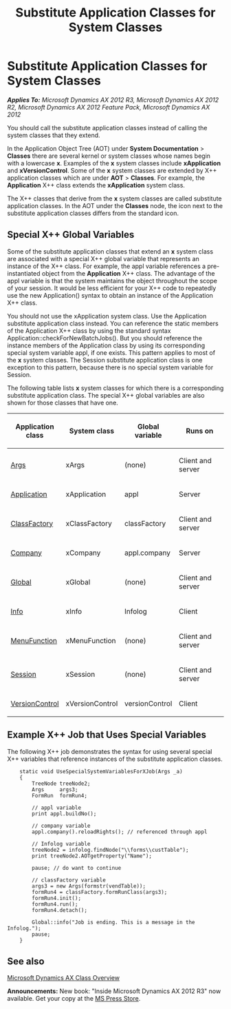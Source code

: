 ﻿---
title: Substitute Application Classes for System Classes
TOCTitle: Substitute Application Classes for System Classes
ms:assetid: ac0c0348-843d-4030-bc42-11910a3933fe
ms:mtpsurl: https://msdn.microsoft.com/en-us/library/Aa853915(v=AX.60)
ms:contentKeyID: 35249698
ms.date: 05/18/2015
mtps_version: v=AX.60
---

# Substitute Application Classes for System Classes 


_**Applies To:** Microsoft Dynamics AX 2012 R3, Microsoft Dynamics AX 2012 R2, Microsoft Dynamics AX 2012 Feature Pack, Microsoft Dynamics AX 2012_

You should call the substitute application classes instead of calling the system classes that they extend.

In the Application Object Tree (AOT) under **System Documentation** \> **Classes** there are several kernel or system classes whose names begin with a lowercase **x**. Examples of the **x** system classes include **xApplication** and **xVersionControl**. Some of the **x** system classes are extended by X++ application classes which are under **AOT** \> **Classes**. For example, the **Application** X++ class extends the **xApplication** system class.

The X++ classes that derive from the **x** system classes are called substitute application classes. In the AOT under the **Classes** node, the icon next to the substitute application classes differs from the standard icon.

## Special X++ Global Variables

Some of the substitute application classes that extend an **x** system class are associated with a special X++ global variable that represents an instance of the X++ class. For example, the appl variable references a pre-instantiated object from the **Application** X++ class. The advantage of the appl variable is that the system maintains the object throughout the scope of your session. It would be less efficient for your X++ code to repeatedly use the new Application() syntax to obtain an instance of the Application X++ class.

You should not use the xApplication system class. Use the Application substitute application class instead. You can reference the static members of the Application X++ class by using the standard syntax Application::checkForNewBatchJobs(). But you should reference the instance members of the Application class by using its corresponding special system variable appl, if one exists. This pattern applies to most of the **x** system classes. The Session substitute application class is one exception to this pattern, because there is no special system variable for Session.

The following table lists **x** system classes for which there is a corresponding substitute application class. The special X++ global variables are also shown for those classes that have one.

<table>
<colgroup>
<col style="width: 25%" />
<col style="width: 25%" />
<col style="width: 25%" />
<col style="width: 25%" />
</colgroup>
<thead>
<tr class="header">
<th><p>Application class</p></th>
<th><p>System class</p></th>
<th><p>Global variable</p></th>
<th><p>Runs on</p></th>
</tr>
</thead>
<tbody>
<tr class="odd">
<td><p><a href="https://msdn.microsoft.com/en-us/library/gg802600(v=ax.60)">Args</a></p></td>
<td><p>xArgs</p></td>
<td><p>(none)</p></td>
<td><p>Client and server</p></td>
</tr>
<tr class="even">
<td><p><a href="https://msdn.microsoft.com/en-us/library/gg801797(v=ax.60)">Application</a></p></td>
<td><p>xApplication</p></td>
<td><p>appl</p></td>
<td><p>Server</p></td>
</tr>
<tr class="odd">
<td><p><a href="https://msdn.microsoft.com/en-us/library/gg835446(v=ax.60)">ClassFactory</a></p></td>
<td><p>xClassFactory</p></td>
<td><p>classFactory</p></td>
<td><p>Client and server</p></td>
</tr>
<tr class="even">
<td><p><a href="https://msdn.microsoft.com/en-us/library/gg835524(v=ax.60)">Company</a></p></td>
<td><p>xCompany</p></td>
<td><p>appl.company</p></td>
<td><p>Server</p></td>
</tr>
<tr class="odd">
<td><p><a href="https://msdn.microsoft.com/en-us/library/gg836018(v=ax.60)">Global</a></p></td>
<td><p>xGlobal</p></td>
<td><p>(none)</p></td>
<td><p>Client and server</p></td>
</tr>
<tr class="even">
<td><p><a href="https://msdn.microsoft.com/en-us/library/gg836364(v=ax.60)">Info</a></p></td>
<td><p>xInfo</p></td>
<td><p>Infolog</p></td>
<td><p>Client</p></td>
</tr>
<tr class="odd">
<td><p><a href="https://msdn.microsoft.com/en-us/library/gg912148(v=ax.60)">MenuFunction</a></p></td>
<td><p>xMenuFunction</p></td>
<td><p>(none)</p></td>
<td><p>Client and server</p></td>
</tr>
<tr class="even">
<td><p><a href="https://msdn.microsoft.com/en-us/library/gg821192(v=ax.60)">Session</a></p></td>
<td><p>xSession</p></td>
<td><p>(none)</p></td>
<td><p>Client and server</p></td>
</tr>
<tr class="odd">
<td><p><a href="https://msdn.microsoft.com/en-us/library/gg821219(v=ax.60)">VersionControl</a></p></td>
<td><p>xVersionControl</p></td>
<td><p>versionControl</p></td>
<td><p>Client</p></td>
</tr>
</tbody>
</table>


## Example X++ Job that Uses Special Variables

The following X++ job demonstrates the syntax for using several special X++ variables that reference instances of the substitute application classes.

```X++
    static void UseSpecialSystemVariablesForXJob(Args _a)
    {
        TreeNode treeNode2;
        Args     args3;
        FormRun  formRun4;
        
        // appl variable
        print appl.buildNo();
     
        // company variable
        appl.company().reloadRights(); // referenced through appl
     
        // Infolog variable
        treeNode2 = infolog.findNode("\\forms\\custTable");
        print treeNode2.AOTgetProperty("Name");
     
        pause; // do want to continue
        
        // classFactory variable
        args3 = new Args(formstr(vendTable));
        formRun4 = classFactory.formRunClass(args3);
        formRun4.init();
        formRun4.run();
        formRun4.detach();
     
        Global::info("Job is ending. This is a message in the Infolog.");
        pause;
    }
```

## See also

[Microsoft Dynamics AX Class Overview](microsoft-dynamics-ax-class-overview.md)

  
**Announcements:** New book: "Inside Microsoft Dynamics AX 2012 R3" now available. Get your copy at the [MS Press Store](https://www.microsoftpressstore.com/store/inside-microsoft-dynamics-ax-2012-r3-9780735685109).

